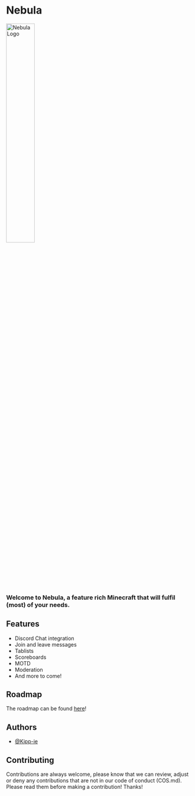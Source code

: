 
# Nebula

<img src="https://github.com/user-attachments/assets/06010a3d-2ca9-47c4-ac40-4e5298407a1d" alt="Nebula Logo" width=39% height=39%>


### Welcome to Nebula, a feature rich Minecraft that will fulfil (most) of your needs.

## Features

- Discord Chat integration
- Join and leave messages
- Tablists
- Scoreboards
- MOTD
- Moderation
- And more to come!


## Roadmap

The roadmap can be found [here](https://github.com/users/Kipp-ie/projects/1)!


## Authors

- [@Kipp-ie](https://www.github.com/Kipp-ie)

## Contributing

Contributions are always welcome, please know that we can review, adjust or deny any contributions that are not in our code of conduct (COS.md). Please read them before making a contribution! Thanks!

